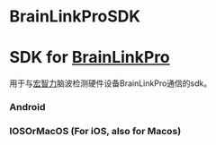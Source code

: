 # BrainLinkProSDK
# SDK for [BrainLinkPro](http://o.macrotellect.com/)
用于与[宏智力](http://www.macrotellect.com/)脑波检测硬件设备BrainLinkPro通信的sdk。

### Android

### IOSOrMacOS (For iOS, also for Macos)

